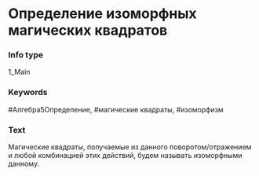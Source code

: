 # Определение изоморфных магических квадратов
### Info type
1_Main
### Keywords
#Алгебра5Определение, #магические квадраты, #изоморфизм
### Text
Магические квадраты, получаемые из данного поворотом/отражением и любой комбинацией этих действий, будем называть изоморфными данному.